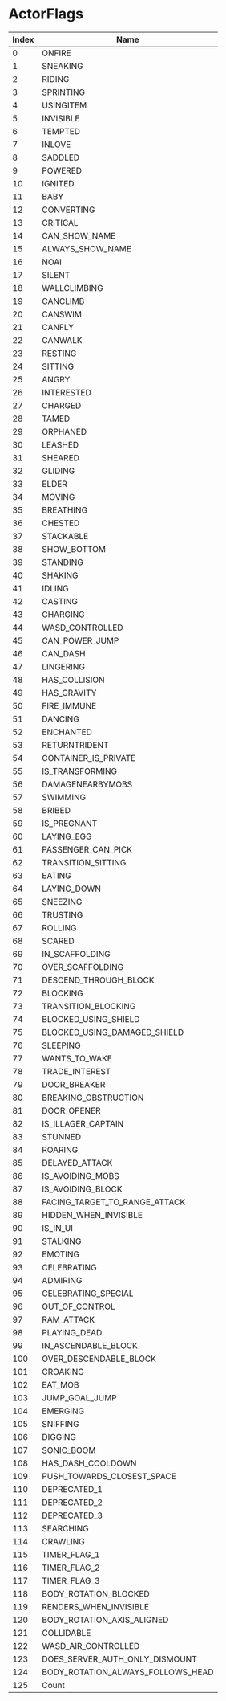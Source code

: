 # ActorFlags

Index | Name
--- | ---
0 | ONFIRE
1 | SNEAKING
2 | RIDING
3 | SPRINTING
4 | USINGITEM
5 | INVISIBLE
6 | TEMPTED
7 | INLOVE
8 | SADDLED
9 | POWERED
10 | IGNITED
11 | BABY
12 | CONVERTING
13 | CRITICAL
14 | CAN_SHOW_NAME
15 | ALWAYS_SHOW_NAME
16 | NOAI
17 | SILENT
18 | WALLCLIMBING
19 | CANCLIMB
20 | CANSWIM
21 | CANFLY
22 | CANWALK
23 | RESTING
24 | SITTING
25 | ANGRY
26 | INTERESTED
27 | CHARGED
28 | TAMED
29 | ORPHANED
30 | LEASHED
31 | SHEARED
32 | GLIDING
33 | ELDER
34 | MOVING
35 | BREATHING
36 | CHESTED
37 | STACKABLE
38 | SHOW_BOTTOM
39 | STANDING
40 | SHAKING
41 | IDLING
42 | CASTING
43 | CHARGING
44 | WASD_CONTROLLED
45 | CAN_POWER_JUMP
46 | CAN_DASH
47 | LINGERING
48 | HAS_COLLISION
49 | HAS_GRAVITY
50 | FIRE_IMMUNE
51 | DANCING
52 | ENCHANTED
53 | RETURNTRIDENT
54 | CONTAINER_IS_PRIVATE
55 | IS_TRANSFORMING
56 | DAMAGENEARBYMOBS
57 | SWIMMING
58 | BRIBED
59 | IS_PREGNANT
60 | LAYING_EGG
61 | PASSENGER_CAN_PICK
62 | TRANSITION_SITTING
63 | EATING
64 | LAYING_DOWN
65 | SNEEZING
66 | TRUSTING
67 | ROLLING
68 | SCARED
69 | IN_SCAFFOLDING
70 | OVER_SCAFFOLDING
71 | DESCEND_THROUGH_BLOCK
72 | BLOCKING
73 | TRANSITION_BLOCKING
74 | BLOCKED_USING_SHIELD
75 | BLOCKED_USING_DAMAGED_SHIELD
76 | SLEEPING
77 | WANTS_TO_WAKE
78 | TRADE_INTEREST
79 | DOOR_BREAKER
80 | BREAKING_OBSTRUCTION
81 | DOOR_OPENER
82 | IS_ILLAGER_CAPTAIN
83 | STUNNED
84 | ROARING
85 | DELAYED_ATTACK
86 | IS_AVOIDING_MOBS
87 | IS_AVOIDING_BLOCK
88 | FACING_TARGET_TO_RANGE_ATTACK
89 | HIDDEN_WHEN_INVISIBLE
90 | IS_IN_UI
91 | STALKING
92 | EMOTING
93 | CELEBRATING
94 | ADMIRING
95 | CELEBRATING_SPECIAL
96 | OUT_OF_CONTROL
97 | RAM_ATTACK
98 | PLAYING_DEAD
99 | IN_ASCENDABLE_BLOCK
100 | OVER_DESCENDABLE_BLOCK
101 | CROAKING
102 | EAT_MOB
103 | JUMP_GOAL_JUMP
104 | EMERGING
105 | SNIFFING
106 | DIGGING
107 | SONIC_BOOM
108 | HAS_DASH_COOLDOWN
109 | PUSH_TOWARDS_CLOSEST_SPACE
110 | DEPRECATED_1
111 | DEPRECATED_2
112 | DEPRECATED_3
113 | SEARCHING
114 | CRAWLING
115 | TIMER_FLAG_1
116 | TIMER_FLAG_2
117 | TIMER_FLAG_3
118 | BODY_ROTATION_BLOCKED
119 | RENDERS_WHEN_INVISIBLE
120 | BODY_ROTATION_AXIS_ALIGNED
121 | COLLIDABLE
122 | WASD_AIR_CONTROLLED
123 | DOES_SERVER_AUTH_ONLY_DISMOUNT
124 | BODY_ROTATION_ALWAYS_FOLLOWS_HEAD
125 | Count